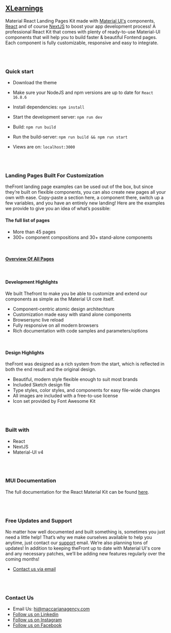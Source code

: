 ## [XLearnings](https://learning-theta.vercel.app/)

Material React Landing Pages Kit made with [Material UI's](https://material-ui.com/?ref=maccarian-agency) components, [React](https://reactjs.org/?ref=maccarian-agency) and of course [NextJS](https://nextjs.org/?ref=maccarian-agency) to boost your app development process!
A professional React Kit that comes with plenty of ready-to-use Material-UI components that will help you to build faster & beautiful Fontend pages. Each component is fully customizable, responsive and easy to integrate.

<br /><br />

### **Quick start**

- Download the theme

- Make sure your NodeJS and npm versions are up to date for `React 16.8.6`

- Install dependencies: `npm install`

- Start the development server: `npm run dev`

- Build: `npm run build`

- Run the build-server: `npm run build && npm run start`

- Views are on: `localhost:3000`

<br /><br />

### **Landing Pages Built For Customization**

theFront landing page examples can be used out of the box, but since they’re built on flexible components, you can also create new pages all your own with ease. Copy-paste a section here, a component there, switch up a few variables, and you have an entirely new landing! Here are the examples we provide to give you an idea of what’s possible:

#### **The full list of pages**
- More than 45 pages
- 300+ component compositions and 30+ stand-alone components

<br />

#### **[Overview Of All Pages](https://thefront.maccarianagency.com)**

<br />

#### **Development Highlights**
We built Thefront to make you be able to customize and extend our components as simple as the Material UI core itself.

- Component-centric atomic design architechture
- Customization made easy with stand alone components
- Browsersync live reload
- Fully responsive on all modern browsers
- Rich documentation with code samples and parameters/options

<br />

#### **Design Highlights**
theFront was designed as a rich system from the start, which is reflected in both the end result and the original design.

- Beautiful, modern style flexible enough to suit most brands
- Included Sketch design file
- Type styles, color styles, and components for easy file-wide changes
- All images are included with a free-to-use license
- Icon set provided by Font Awesome Kit

<br /><br />

### **Built with**

- React
- NextJS
- Material-UI v4

<br /><br />

### **MUI Documentation**

The full documentation for the React Material Kit can be found [here](https://material-ui.com?ref=maccarian-agency).

<br /><br />

### **Free Updates and Support**

No matter how well documented and built something is, sometimes you just need a little help! That’s why we make ourselves available to help you anytime, just contact our [support](hi@maccarianagency.com) email. We’re also planning tons of updates! In addition to keeping theFront up to date with Material UI's core and any necessary patches, we’ll be adding new features regularly over the coming months!

- [Contact us via email](hi@maccarianagency.com)

<br /><br />

### **Contact Us**

- Email Us: hi@maccarianagency.com
- [Follow us on Linkedin](https://www.linkedin.com/company/maccarian)
- [Follow us on Instagram](https://www.instagram.com/maccarian/)
- [Follow us on Facebook](https://facebook.com/maccarian.agency/)
